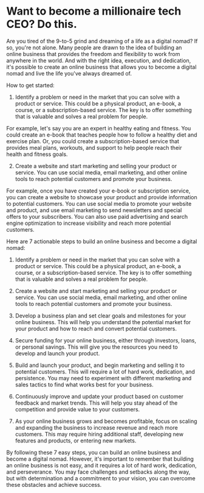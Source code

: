 # Want to become a millionaire tech CEO? Do this.

Are you tired of the 9-to-5 grind and dreaming of a life as a digital nomad? If so, you're not alone. Many people are drawn to the idea of building an online business that provides the freedom and flexibility to work from anywhere in the world. And with the right idea, execution, and dedication, it's possible to create an online business that allows you to become a digital nomad and live the life you've always dreamed of.

How to get started:

1.  Identify a problem or need in the market that you can solve with a product or service. This could be a physical product, an e-book, a course, or a subscription-based service. The key is to offer something that is valuable and solves a real problem for people.
    

For example, let's say you are an expert in healthy eating and fitness. You could create an e-book that teaches people how to follow a healthy diet and exercise plan. Or, you could create a subscription-based service that provides meal plans, workouts, and support to help people reach their health and fitness goals.

2.  Create a website and start marketing and selling your product or service. You can use social media, email marketing, and other online tools to reach potential customers and promote your business.
    

For example, once you have created your e-book or subscription service, you can create a website to showcase your product and provide information to potential customers. You can use social media to promote your website and product, and use email marketing to send newsletters and special offers to your subscribers. You can also use paid advertising and search engine optimization to increase visibility and reach more potential customers.

Here are 7 actionable steps to build an online business and become a digital nomad:

1.  Identify a problem or need in the market that you can solve with a product or service. This could be a physical product, an e-book, a course, or a subscription-based service. The key is to offer something that is valuable and solves a real problem for people.
    
2.  Create a website and start marketing and selling your product or service. You can use social media, email marketing, and other online tools to reach potential customers and promote your business.
    
3.  Develop a business plan and set clear goals and milestones for your online business. This will help you understand the potential market for your product and how to reach and convert potential customers.
    
4.  Secure funding for your online business, either through investors, loans, or personal savings. This will give you the resources you need to develop and launch your product.
    
5.  Build and launch your product, and begin marketing and selling it to potential customers. This will require a lot of hard work, dedication, and persistence. You may need to experiment with different marketing and sales tactics to find what works best for your business.
    
6.  Continuously improve and update your product based on customer feedback and market trends. This will help you stay ahead of the competition and provide value to your customers.
    
7.  As your online business grows and becomes profitable, focus on scaling and expanding the business to increase revenue and reach more customers. This may require hiring additional staff, developing new features and products, or entering new markets.
    

By following these 7 easy steps, you can build an online business and become a digital nomad. However, it's important to remember that building an online business is not easy, and it requires a lot of hard work, dedication, and perseverance. You may face challenges and setbacks along the way, but with determination and a commitment to your vision, you can overcome these obstacles and achieve success.